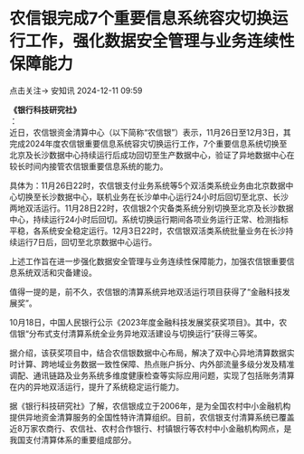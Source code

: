 #  农信银完成7个重要信息系统容灾切换运行工作，强化数据安全管理与业务连续性保障能力   
点击关注->  安知讯   2024-12-11 09:59  
  
**《银行科技研究社》**  
：  
近日，农信银资金清算中心（以下简称“农信银”）表示，11月26日至12月3日，其完成2024年度农信银重要信息系统容灾切换运行工作，7个重要信息系统切换至北京及长沙数据中心持续运行后成功回切至生产数据中心，验证了异地数据中心在较长时间内接管农信银重要信息系统的能力。  
  
  
  
具体为：11月26日22时，农信银支付业务系统等5个双活类系统业务由北京数据中心切换至长沙数据中心，联机业务在长沙单中心运行24小时后回切至北京、长沙两地双活运行。11月28日22时，农信银2个灾备类系统分别切换至北京及长沙数据中心，持续运行24小时后回切。系统切换运行期间各项业务运行正常、检测指标平稳，各系统安全稳定运行。12月3日22时，农信银双活类系统批量业务在长沙持续运行7日后，回切至北京数据中心运行。  
  
  
上述工作旨在进一步强化数据安全管理与业务连续性保障能力，加强农信银重要信息系统双活和灾备建设。  
  
  
值得一提的是，前不久，农信银的清算系统异地双活运行项目获得了“金融科技发展奖”。  
  
  
10月18日，中国人民银行公示《2023年度金融科技发展奖获奖项目》。其中，农信银“分布式支付清算系统全业务异地双活建设与切换运行”获得三等奖。  
  
  
据介绍，该获奖项目中，结合农信银数据中心布局，解决了双中心异地清算数据实时计算、跨地域业务数据一致性保障、热点账户拆分、内外部流量多级分发及精准调配、通讯链路及业务系统多维度健康检查等实际应用问题，实现了包括账务清算在内的异地双活运行，提升了系统稳定运行能力。  
  
  
据《银行科技研究社》了解，农信银成立于2006年，是为全国农村中小金融机构提供异地资金清算服务的全国性特许清算组织。目前，农信银支付清算系统已覆盖近8万家农商行、农信社、农村合作银行、村镇银行等农村中小金融机构网点，是我国支付清算体系的重要组成部分。  
  
